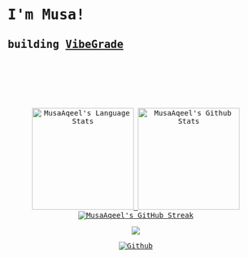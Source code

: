 <!-- My profile README.md -->
<!-- Muhammad Musa Aqeel -->
<!-- musa.aqeel@icloud.com -->
<!-- musa1.com -->
<!-- Intro -->
<samp>

# **I'm Musa!**
 <!-- dt  @ yorku <b><a href="https://yorku.ca"></a></b><br>  -->

<!--  ### currently @ <b><a href="http://www.dayforce.com">dayforce</a></b> & <b><a href="http://www.engenlearning.org">engen learning</a></b>

<!-- , <b><a href="http://www.kewparty.com">_KEW_.</a></b> >
 
### prev @ <b><a href="https://cobweb.ca">cobweb uoft</a></b>, <b><a href="https://wizrobotics.com">wizrobotics</a></b>


  

<!--    Main Stuff  
  
## What I'm up to... -->

## building [VibeGrade](https://Vibegrade.com)

<!-- Website -->
<!-- - 🔨 Visit my [**Portfolio Website**](https://musaaqeel.com/)!</samp> -->
<!-- Awards 
- 🥇  2x Hackathon **Best UI/UX Award Winner** for "[Formula Invaders](https://f1.musaaqeel.com)" and "[Machine Learning 101](https://ml.musaaqeel.com)"

</samp>

<!--  Featured Project  -->

<!-- Past Featured Projects -->
<!-- - Developed "[MyAI](https://github.com/MusaAqeel/HTV7)", a project made for [HTV7](https://hackthevalley.io) @ [UofT](https://www.utoronto.ca/). -->


<!-- Linkedin -->
<!-- ### 📲 Connect With Me!
- [**Linkedin**](https://www.linkedin.com/in/musa-aqeel) -->


<!--   ## Tech Stack
<p align="center">
<!--    Languages
  <!--Python
  <img src="https://img.shields.io/badge/python-3670A0?style=square&logo=python&logoColor=white">
  <!--Java
  <img src="https://img.shields.io/badge/java-%23ED8B00.svg?style=square&logo=java&logoColor=white">
  <!--Dart
  <img src="https://img.shields.io/badge/dart-%230175C2.svg?style=square&logo=dart&logoColor=white">
  <!--Lua
  <img src="https://img.shields.io/badge/lua-%232C2D72.svg?style=square&logo=lua&logoColor=white">
  <!--C++
  <img src="https://img.shields.io/badge/css3-%231572B6.svg?style=square&logo=css3&logoColor=white">
<!-- Frameworks, Platforms and Libraries -->
<!--React
  <img src="https://img.shields.io/badge/react-%2320232a.svg?style=square&logo=react&logoColor=%2361DAFB">
<!--NextJS
  <img src ="https://img.shields.io/badge/Next-black?style=square&logo=next.js&logoColor=white" >
<!--Bootstrap
    <img src="https://img.shields.io/badge/bootstrap-%23563D7C.svg?style=square&logo=bootstrap&logoColor=white">
<!--Flask
    <img src="https://img.shields.io/badge/flask-%23000.svg?style=square&logo=flask&logoColor=white">
<!--HTML5
  <img src="https://img.shields.io/badge/html5-%23E34F26.svg?style=square&logo=html5&logoColor=white">
<!--Vercel
  <img src="https://img.shields.io/badge/vercel-%23000000.svg?style=square&logo=vercel&logoColor=white">
    
## <p><a href="mailto:someone@example.com">hi@musa1.com</a></p>

<!-- Add a big chunk of space -->
<br />
<br />
<br />
<br />
<br />
<br />



    
<!-- Stats

https://github-readme-stats.vercel.app/






## GitHub Stats-->

<div align="center"> 





  <a href="https://github.com/MusaAqeel">
    <img height=200 src="https://github-readme-stats.vercel.app/api/top-langs/?username=MusaAqeel&layout=compact&langs_count=10&hide_border=true&include_orgs=true&theme=dark&bg_color=000000#gh-dark-mode-only" alt="MusaAqeel's Language Stats" />
  </a>
  
  <a href="https://github.com/MusaAqeel">
    <img height=200 src="https://github-readme-stats.vercel.app/api?username=MusaAqeel&show_icons=true&count_private=true&line_height=28&hide_border=true&card_width=450&include_all_commits=true&include_orgs=true&exclude_repo=github-readme-stats&theme=dark&bg_color=000000#gh-dark-mode-only" alt="MusaAqeel's Github Stats" />
  </a>







  <!--
  
  <a href="https://github.com/MusaAqeel">
    <img height=200 src="https://profile-stats-five.vercel.app/api/top-langs/?username=MusaAqeel&layout=compact&langs_count=10&hide_border=true&include_orgs=true&theme=dark&bg_color=000000#gh-dark-mode-only" alt="MusaAqeel's Language Stats" />
  </a>
  
  <a href="">
    <img height=200 src="https://profile-stats-five.vercel.app/api?username=MusaAqeel&show_icons=true&count_private=true&line_height=28&hide_border=true&card_width=450&include_all_commits=true&include_orgs=true&exclude_repo=github-readme-stats&theme=dark&bg_color=000000#gh-dark-mode-only" alt="MusaAqeel's Github Stats" />
  </a>
  -->
  <a href="https://github.com/MusaAqeel">
    <img width= height= src="https://github-readme-streak-stats.herokuapp.com?user=MusaAqeel&theme=highcontrast&hide_border=true&border=DDDDDD&fire=F1F1F1&ring=9E9E9E&currStreakLabel=9E9E9E" alt="MusaAqeel's GitHub Streak" />
  </a>

  
  <!-- Profioe View Count -->
  ![](https://komarev.com/ghpvc/?username=MusaAqeel&label=Profile+Views&color=lightgrey&style=flat)

  
  [![Github](https://img.shields.io/github/followers/MusaAqeel?label=Follow&style=social)](https://github.com/MusaAqeel)

  
  
</div>

</samp>



<!-- Moving Text - --> 
<!---
<p align="center">
  <img src="https://readme-typing-svg.demolab.com?font=Arial&pause=1000&color=F7F7F7&width=435&lines=Student+and+Developer;Hackathon+Enthusiast+;4+years+of+coding+experience+;Software+Programming+Instructor+;Always+Learning;Musa+Aqeel" />
</p>
-->

  
<!-- Muhammad Musa Aqeel -->
